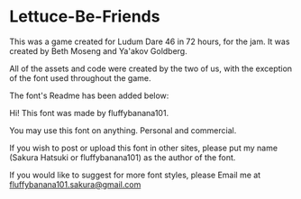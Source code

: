 # Lettuce-Be-Friends

This was a game created for Ludum Dare 46 in 72 hours, for the jam. It was created by Beth Moseng and Ya'akov Goldberg.

All of the assets and code were created by the two of us, with the exception of the font used throughout the game. 







The font's Readme has been added below:

Hi! This font was made by fluffybanana101.

You may use this font on anything. Personal and commercial.

If you wish to post or upload this font in other sites, please put my name (Sakura Hatsuki or fluffybanana101) as the author of the font.

If you would like to suggest for more font styles, please Email me at fluffybanana101.sakura@gmail.com


